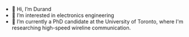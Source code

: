 - 👋 Hi, I’m Durand
- 👀 I’m interested in electronics engineering
- 🌱 I’m currently a PhD candidate at the University of Toronto, 
where I'm researching high-speed wireline communication.

<!---
DxYz1/DxYz1 is a ✨ special ✨ repository because its `README.md` (this file) appears on your GitHub profile.
You can click the Preview link to take a look at your changes.
--->
